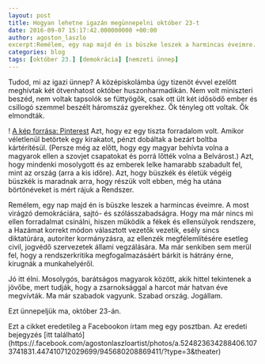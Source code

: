 ```yaml
---
layout: post
title: Hogyan lehetne igazán megünnepelni október 23-t
date: 2016-09-07 15:17:42.000000000 +00:00
author: agoston_laszlo
excerpt:Remélem, egy nap majd én is büszke leszek a harmincas éveimre. A most virágzó demokráciára, sajtó- és szólásszabadságra. Hogy ma már nincs mi ellen forradalmat csinálni, hiszen működik a fékek és ellensúlyok rendszere, a Hazámat korrekt módon választott vezetők vezetik, esély sincs diktatúrára, autoriter kormányzásra, az ellenzék megfélemlítésére esetleg civil, jogvédő szervezetek állami vegzálására.
categories: blog
tags: [október 23.] [demokrácia] [nemzeti ünnep]
---
```


Tudod, mi az igazi ünnep? A középiskolámba úgy tizenöt évvel ezelőtt meghívtak két ötvenhatost október huszonharmadikán. Nem volt miniszteri beszéd, nem voltak tapsolók se füttyögők, csak ott ült két idősödő ember és csillogó szemmel beszélt háromszáz gyerekhez. Ők tényleg ott voltak. Ők elmondták.

!
[A kép forrása: Pinterest](https://s-media-cache-ak0.pinimg.com/736x/3e/45/77/3e45770cde4638813d9edc08c230db4c.jpg)
Azt, hogy ez egy tiszta forradalom volt. Amikor véletlenül betörtek egy kirakatot, pénzt dobáltak a bezárt boltba kártérítésül. (Persze még az előtt, hogy egy magyar behívta volna a magyarok ellen a szovjet csapatokat és porrá lőtték volna a Belvárost.) Azt, hogy mindenki mosolygott és az emberek lelke hamarabb szabadult fel, mint az ország (arra a kis időre). Azt, hogy büszkék és életük végéig büszkék is maradnak arra, hogy részük volt ebben, még ha utána börtönéveket is mért rájuk a Rendszer.

Remélem, egy nap majd én is büszke leszek a harmincas éveimre. A most virágzó demokráciára, sajtó- és szólásszabadságra. Hogy ma már nincs mi ellen forradalmat csinálni, hiszen működik a fékek és ellensúlyok rendszere, a Hazámat korrekt módon választott vezetők vezetik, esély sincs diktatúrára, autoriter kormányzásra, az ellenzék megfélemlítésére esetleg civil, jogvédő szervezetek állami vegzálására. Ma már senkiben sem merül fel, hogy a rendszerkritika megfogalmazásáért bárkit is hátrány érne, kirugnák a munkahelyéről.

Jó itt élni. Mosolygós, barátságos magyarok között, akik hittel tekintenek a jövőbe, mert tudják, hogy a zsarnoksággal a harcot már hatvan éve megvívták. Ma már szabadok vagyunk. Szabad ország. Jogállam.

Ezt ünnepeljük ma, október 23-án.

Ezt a cikket eredetileg a Facebookon írtam meg egy posztban. Az eredeti bejegyzés [itt található] (https://.facebook.com/agostonlaszloartist/photos/a.524823634288406.1073741831.447410712029699/945680208869411/?type=3&theater)
